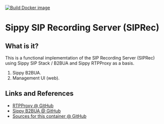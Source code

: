 [![Build Docker image](https://github.com/sippy/Sippy_Recorder/actions/workflows/docker-image.yml/badge.svg)](https://github.com/sippy/Sippy_Recorder/actions/workflows/docker-image.yml)

# Sippy SIP Recording Server (SIPRec)

## What is it?

This is a functional implememtation of the SIP Recording Server
(SIPRec) using Sippy SIP Stack / B2BUA and Sippy RTPProxy as a basis.

1. Sippy B2BUA.
2. Management UI (web).

## Links and References

- [RTPProxy @ GitHub](https://github.com/sippy/rtpproxy/)
- [Sippy B2BUA @ GitHub](https://github.com/sippy/b2bua/)
- [Sources for this container @ GitHub](https://github.com/sippy/Sippy_Recorder/)
